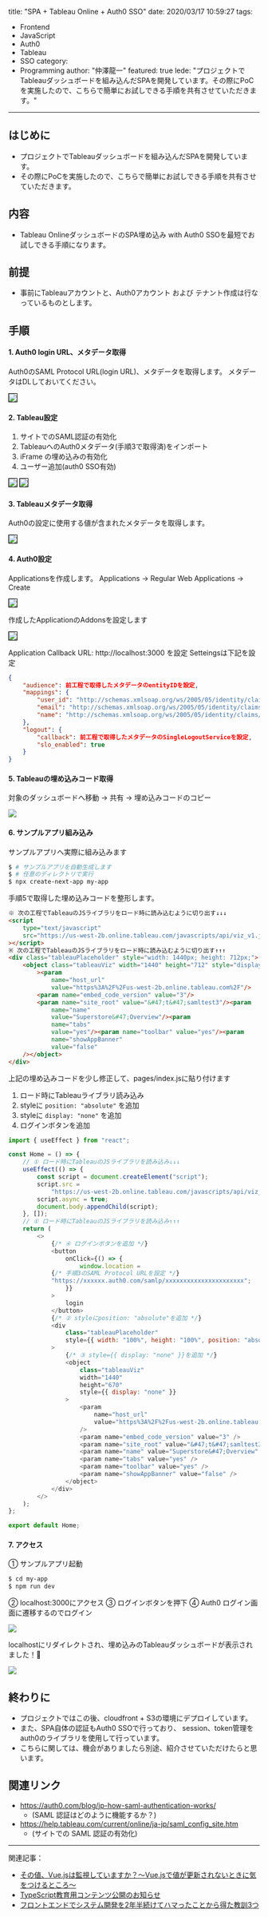 title: "SPA + Tableau Online + Auth0 SSO"
date: 2020/03/17 10:59:27
tags:
  - Frontend
  - JavaScript
  - Auth0
  - Tableau
  - SSO
category:
  - Programming
author: "仲澤龍一"
featured: true
lede: "プロジェクトでTableauダッシュボードを組み込んだSPAを開発しています。その際にPoCを実施したので、こちらで簡単にお試しできる手順を共有させていただきます。"
---

## はじめに

- プロジェクトでTableauダッシュボードを組み込んだSPAを開発しています。
- その際にPoCを実施したので、こちらで簡単にお試しできる手順を共有させていただきます。

## 内容

- Tableau OnlineダッシュボードのSPA埋め込み with Auth0 SSOを最短でお試しできる手順になります。

## 前提

- 事前にTableauアカウントと、Auth0アカウント および テナント作成は行なっているものとします。

## 手順

#### 1. Auth0 login URL、メタデータ取得
Auth0のSAML Protocol URL(login URL)、メタデータを取得します。
メタデータはDLしておいてください。

<img src="/images/20200317/photo_20200317_01.png" style="border:solid 1px #000000">

#### 2. Tableau設定

1. サイトでのSAML認証の有効化
2. TableauへのAuth0メタデータ(手順3で取得済)をインポート
3. iFrame の埋め込みの有効化
4. ユーザー追加(auth0 SSO有効)

<img src="/images/20200317/photo_20200317_02.png" style="border:solid 1px #000000">

<img src="/images/20200317/photo_20200317_03.png" style="border:solid 1px #000000">


#### 3. Tableauメタデータ取得

Auth0の設定に使用する値が含まれたメタデータを取得します。

<img src="/images/20200317/photo_20200317_04.png" style="border:solid 1px #000000">

#### 4. Auth0設定

Applicationsを作成します。
Applications → Regular Web Applications → Create

<img src="/images/20200317/photo_20200317_05.png" style="border:solid 1px #000000">

作成したApplicationのAddonsを設定します

<img src="/images/20200317/photo_20200317_06.png" style="border:solid 1px #000000">

Application Callback URL: http://localhost:3000 を設定
Setteingsは下記を設定

```json
{
    "audience": 前工程で取得したメタデータのentityIDを設定,
    "mappings": {
        "user_id": "http://schemas.xmlsoap.org/ws/2005/05/identity/claims/nameidentifier",
        "email": "http://schemas.xmlsoap.org/ws/2005/05/identity/claims/emailaddress",
        "name": "http://schemas.xmlsoap.org/ws/2005/05/identity/claims/name"
    },
    "logout": {
        "callback": 前工程で取得したメタデータのSingleLogoutServiceを設定,
        "slo_enabled": true
    }
}
```
#### 5. Tableauの埋め込みコード取得

対象のダッシュボードへ移動 → 共有 → 埋め込みコードのコピー

<img src="/images/20200317/photo_20200317_07.png">

#### 6. サンプルアプリ組み込み
サンプルアプリへ実際に組み込みます

```bash
$ # サンプルアプリを自動生成します
$ # 任意のディレクトリで実行
$ npx create-next-app my-app
```

手順5で取得した埋め込みコードを整形します。

```html
※ 次の工程でTableauのJSライブラリをロード時に読み込むように切り出す↓↓↓
<script
    type="text/javascript"
    src="https://us-west-2b.online.tableau.com/javascripts/api/viz_v1.js"
></script>
※ 次の工程でTableauのJSライブラリをロード時に読み込むように切り出す↑↑↑
<div class="tableauPlaceholder" style="width: 1440px; height: 712px;">
    <object class="tableauViz" width="1440" height="712" style="display:none;"
        ><param
            name="host_url"
            value="https%3A%2F%2Fus-west-2b.online.tableau.com%2F"/>
        <param name="embed_code_version" value="3"/>
        <param name="site_root" value="&#47;t&#47;samltest3"/><param
            name="name"
            value="Superstore&#47;Overview"/><param
            name="tabs"
            value="yes"/><param name="toolbar" value="yes"/><param
            name="showAppBanner"
            value="false"
    /></object>
</div>
```

上記の埋め込みコードを少し修正して、pages/index.jsに貼り付けます  

1. ロード時にTableauライブラリ読み込み
2. styleに `position: "absolute"` を追加
3. styleに `display: "none"` を追加
4. ログインボタンを追加

```javascript my-app/pages/index.js
import { useEffect } from "react";

const Home = () => {
    // ① ロード時にTableauのJSライブラリを読み込み↓↓↓
    useEffect(() => {
        const script = document.createElement("script");
        script.src =
            "https://us-west-2b.online.tableau.com/javascripts/api/viz_v1.js";
        script.async = true;
        document.body.appendChild(script);
    }, []);
    // ① ロード時にTableauのJSライブラリを読み込み↑↑↑
    return (
        <>
            {/* ④ ログインボタンを追加 */}
            <button
                onClick={() => {
                    window.location =
            {/* 手順3のSAML Protocol URLを設定 */}
            "https://xxxxxx.auth0.com/samlp/xxxxxxxxxxxxxxxxxxxxxx";
                }}
            >
                login
            </button>
            {/* ② styleにposition: "absolute"を追加 */}
            <div
                class="tableauPlaceholder"
                style={{ width: "100%", height: "100%", position: "absolute" }}
            >
                {/* ③ style={{ display: "none" }}を追加 */}
                <object
                    class="tableauViz"
                    width="1440"
                    height="670"
                    style={{ display: "none" }}
                >
                    <param
                        name="host_url"
                        value="https%3A%2F%2Fus-west-2b.online.tableau.com%2F"
                    />
                    <param name="embed_code_version" value="3" />
                    <param name="site_root" value="&#47;t&#47;samltest3" />
                    <param name="name" value="Superstore&#47;Overview" />
                    <param name="tabs" value="yes" />
                    <param name="toolbar" value="yes" />
                    <param name="showAppBanner" value="false" />
                </object>
            </div>
        </>
    );
};

export default Home;
```

#### 7. アクセス

① サンプルアプリ起動

```bash
$ cd my-app
$ npm run dev
```

② localhost:3000にアクセス
③ ログインボタンを押下
④ Auth0 ログイン画面に遷移するのでログイン

<img src="/images/20200317/photo_20200317_08.png">

localhostにリダイレクトされ、埋め込みのTableauダッシュボードが表示されました！🎉

<img src="/images/20200317/photo_20200317_09.png">


## 終わりに

- プロジェクトではこの後、cloudfront + S3の環境にデプロイしています。
- また、SPA自体の認証もAuth0 SSOで行っており、  session、token管理をauth0のライブラリを使用して行っています。
- こちらに関しては、機会がありましたら別途、紹介させていただけたらと思います。

## 関連リンク

- https://auth0.com/blog/jp-how-saml-authentication-works/  
   * (SAML 認証はどのように機能するか？)
- https://help.tableau.com/current/online/ja-jp/saml_config_site.htm  
   * (サイトでの SAML 認証の有効化)


----
関連記事：

* [その値、Vue.jsは監視していますか？～Vue.jsで値が更新されないときに気をつけるところ～](/articles/20200316/)
* [TypeScript教育用コンテンツ公開のお知らせ](/articles/20190612/)
* [フロントエンドでシステム開発を2年半続けてハマったことから得た教訓3つ](https://future-architect.github.io/articles/20191029/)
